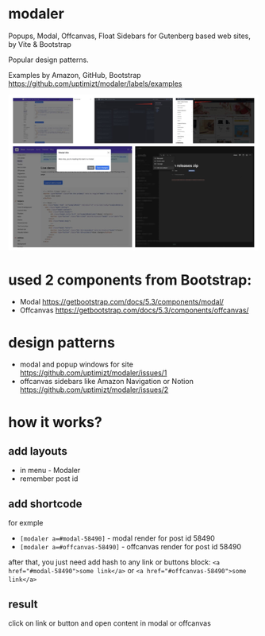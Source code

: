 # modaler
Popups, Modal, Offcanvas, Float Sidebars for Gutenberg based web sites, by Vite &amp; Bootstrap

Popular design patterns.

Examples by Amazon, GitHub, Bootstrap https://github.com/uptimizt/modaler/labels/examples

![Popup, Modal & Offcanvas](/.github/demo.jpg)

# used 2 components from Bootstrap:

- Modal https://getbootstrap.com/docs/5.3/components/modal/
- Offcanvas https://getbootstrap.com/docs/5.3/components/offcanvas/

# design patterns
- modal and popup windows for site https://github.com/uptimizt/modaler/issues/1
- offcanvas sidebars like Amazon Navigation or Notion https://github.com/uptimizt/modaler/issues/2

# how it works?
## add layouts
- in menu - Modaler
- remember post id

## add shortcode
for exmple 
- `[modaler a=#modal-58490]` - modal render for post id 58490
- `[modaler a=#offcanvas-58490]` - offcanvas render for post id 58490

after that, you just need add hash to any link or buttons block: `<a href="#modal-58490">some link</a>` or `<a href="#offcanvas-58490">some link</a>`

## result

click on link or button and open content in modal or offcanvas
